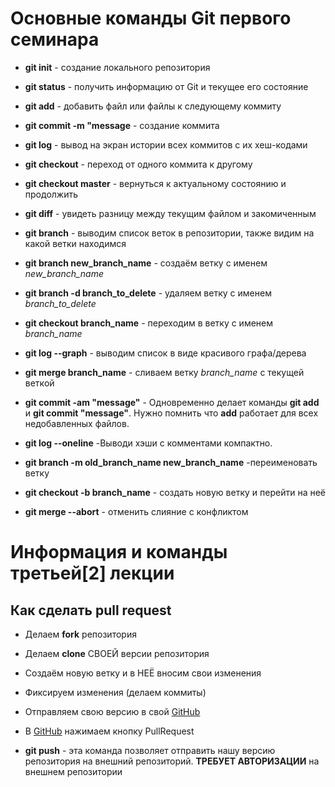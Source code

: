 # Основные команды Git первого семинара

* **git init** - создание локального репозитория

* **git status** - получить информацию от Git и текущее его состояние

* **git add** - добавить файл или файлы к следующему коммиту

* **git commit -m "message** - создание коммита

* **git log** - вывод на экран истории всех коммитов с их хеш-кодами

* **git checkout** - переход от одного коммита к другому

* **git checkout master** - вернуться к актуальному состоянию и продолжить

* **git diff** - увидеть разницу между текущим файлом и закомиченным

* __git branch__ - выводим список веток в репозитории, также видим на какой ветки находимся

+ __git branch new_branch_name__ - создаём ветку с именем _new_branch_name_

+ __git branch -d branch_to_delete__ - удаляем ветку с именем _branch_to_delete_

+ __git checkout branch_name__ - переходим в ветку с именем _branch_name_

+ __git log --graph__ - выводим список в виде красивого графа/дерева

+ __git merge branch_name__ - сливаем ветку _branch_name_ с текущей веткой

+ __git commit -am "message"__ - Одновременно делает команды __git add__ и __git commit "message"__. Нужно  помнить что __add__ работает для всех недобавленных файлов.

* **git log --oneline** -Выводи хэши с комментами компактно.

* __git branch -m old_branch_name new_branch_name__ -переименовать ветку

* __git checkout -b branch_name__ - создать новую ветку и перейти на неё

* __git merge --abort__ - отменить слияние с конфликтом

# Информация и команды третьей[2] лекции 

## Как сделать pull request

* Делаем **fork** репозитория
* Делаем **clone** СВОЕЙ версии репозитория
* Создаём новую ветку и в НЕЁ вносим свои изменения
* Фиксируем изменения (делаем коммиты)
* Отправляем свою версию в свой [GitHub](https://github.com)
* В [GitHub](https://github.com) нажимаем кнопку PullRequest

* **git push** - эта команда позволяет отправить нашу версию репозитория на внешний репозиторий. **ТРЕБУЕТ АВТОРИЗАЦИИ** на внешнем репозитории